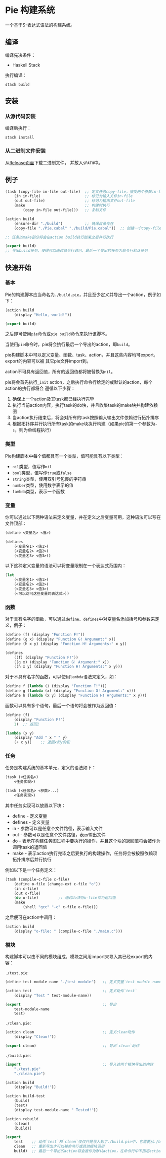 # Pie 构建系统

一个基于S-表达式语法的构建系统。

## 编译

编译先决条件：

* Haskell Stack

执行编译：

```shell
stack build
```

## 安装

### 从源代码安装

编译后执行：

```shell
stack install
```

### 从二进制文件安装

从[Release页面](https://github.com/Strrationalism/Pie/releases)下载二进制文件，
并放入`$PATH`中。

## 例子

```lisp
(task (copy-file in-file out-file)  ;; 定义任务copy-file，接受两个参数in-file和out-file
    (in in-file)                    ;; 标记为输入文件in-file
    (out out-file)                  ;; 标记为输出文件out-file
    (make                           ;; 构建时执行
        (copy in-file out-file)))   ;; 复制文件

(action build
    (ensure-dir "./build")          ;; 确保目录存在
    (copy-file "./Pie.cabal" "./build/Pie.cabal"))  ;; 创建一个copy-file任务

;; 任务的make部分将会在action build执行结束之后并行执行

(export build)
;; 导出build任务，使得可以通过命令行访问，最后一个导出的任务为命令行默认任务
```

## 快速开始

### 基本

Pie的构建脚本应当命名为`./build.pie`，并且至少定义并导出一个action，例子如下：

```lisp
(action build
    (display "Hello, world!"))

(export build)
```

之后即可使用`pie`命令或`pie build`命令来执行该脚本。

当使用`pie`命令时，pie将会执行最后一个导出的action，即`build`。

pie构建脚本中可以定义变量、函数、task、action，并且这些内容均可export，export的内容可以被
其它pie文件import到。

action不可具有返回值，所有的返回值都将被替换为`nil`。

pie将会首先执行`_init` action，之后执行命令行给定的或默认的action，每个action的执行都将会
遵循以下步骤：

1. 确保上一个action及其task都已经执行完毕
1. 执行当前action内容，执行task的do块，并且收集task的make块并构建依赖图
1. 当action执行结束后，将会对所有的task按照输入输出文件依赖进行拓扑排序
1. 根据拓扑序并行执行所有task的make块执行构建（如果pie的第一个参数为`-s`，则为单线程执行）

### 类型

Pie构建脚本中每个值都具有一个类型，值可能具有以下类型：

* `nil`类型，值写作`nil`
* `bool`类型，值写作`true`或`false`
* `string`类型，使用双引号包裹的字符串
* `number`类型，使用数字表示的值
* `lambda`类型，表示一个函数

### 变量

你可以通过以下两种语法来定义变量，并在定义之后变量可用，这种语法可以写在文件顶部：

```lisp
(define <变量名> <值>)
```

```lisp
(defines
    (<变量名1> <值1>)
    (<变量名2> <值2>)
    (<变量名3> <值3>))
```

以下这种定义变量的语法可以将变量限制在一个表达式范围内：

```lisp
(let
    (<变量名1> <值1>)
    (<变量名2> <值2>)
    (<变量名3> <值3>)
    (<可以访问这些变量的表达式>))
```

### 函数

对于具有名字的函数，可以通过`define`、`defines`中对变量名添加括号和参数来定义，例子：

```lisp
(define (f) (display "Function F!"))
(define (g x) (display "Function G! Argument:" x))
(define (h x y) (display "Function H! Arguments:" x y))
```

```lisp
(defines
    ((f) (display "Function F!"))
    ((g x) (display "Function G! Argument:" x))
    ((h x y) (display "Function H! Arguments:" x y)))
```

对于不具有名字的函数，可以使用`lambda`语法来定义，如：

```lisp
(define f (lambda () (display "Function F!")))
(define g (lambda (x) (display "Function G! Argument:" x)))
(define h (lambda (x y) (display "Function H! Arguments:" x y)))
```

函数可以具有多个语句，最后一个语句将会被作为返回值：

```lisp
(define (f)
    (display "Function F!")
    1)  ;; 返回1
```

```lisp
(lambda (x y)
    (display "Add " x " " y)
    (+ x y))    ;; 返回x和y的和
```

### 任务

任务是构建系统的基本单元，定义的语法如下：

```lisp
(task (<任务名>)
    <任务实现>)

(task (<任务名> <参数>...)
    <任务实现>)
```

其中任务实现可以放置以下块：

* define - 定义变量
* defines - 定义变量
* in - 参数可以是任意个文件路径，表示输入文件
* out - 参数可以是任意个文件路径，表示输出文件
* do - 表示在构建任务图过程中要执行的操作，并且这个块的返回值将会被作为调用task的返回值
* make - 表示action执行完毕之后要执行的构建操作，任务将会被按照依赖项拓扑排序后并行执行

例如以下是一个任务定义：

```lisp
(task (compile-c-file c-file)
    (define o-file (change-ext c-file "o"))
    (in c-file)
    (out o-file)
    (do o-file)         ;; 通过do块将o-file作为返回值
    (make
        (shell "gcc" "-c" c-file o-file)))
```

之后便可在action中调用：

```lisp
(action build
    (display "o-file: " (compile-c-file "./main.c")))
```

### 模块

构建脚本可以由不同的模块组成，模块之间用import来导入其已经export的内容：

`./test.pie`:

```lisp
(define test-module-name "./test-module")   ;; 定义变量`test-module-name`

(action test                                ;; 定义动作`test`
    (display "Test " test-module-name))

(export                                     ;; 导出
    test-module-name
    test)
```

`./clean.pie`:

```lisp
(action clean                               ;; 定义clean动作
    (display "Clean!"))

(export clean)                              ;; 导出`clean`动作
```

`./build.pie`:

```lisp
(import                                     ;; 导入这两个模块导出的内容
    "./test.pie"
    "./clean.pie")

(action build
    (display "Build!"))

(action build-test
    (build)
    (test)
    (display test-module-name " Tested!"))

(action rebuild
    (clean)
    (build))

(export
    test    ;; 动作`test`和`clean`仅仅只是导入到了./build.pie中，它需要从./build.pie中
    clean   ;; 重新导出才可以被命令行或其他模块调用
    build)  ;; 最后一个导出的action将会被作为默认action，在命令行中不指定action时执行
```

